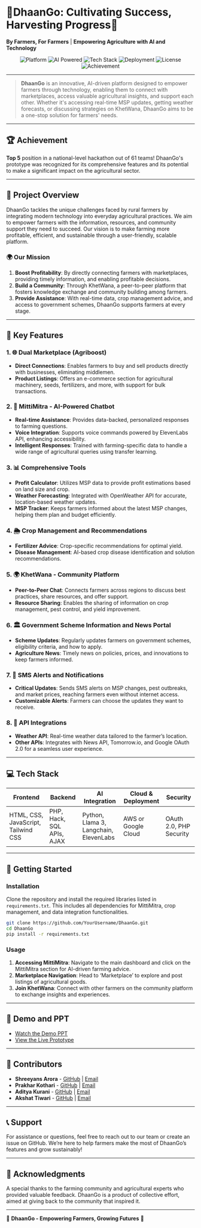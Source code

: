 # 🌾DhaanGo: Cultivating Success, Harvesting Progress🌾

**By Farmers, For Farmers** | **Empowering Agriculture with AI and Technology**

<div align="center">
    <img src="https://img.shields.io/badge/Platform-Agricultural%20Web%20App-brightgreen" alt="Platform" />
    <img src="https://img.shields.io/badge/AI%20Powered-MittiMitra-blueviolet" alt="AI Powered" />
    <img src="https://img.shields.io/badge/Made%20with-Python%20|%20PHP%20|%20JavaScript-informational" alt="Tech Stack" />
    <img src="https://img.shields.io/badge/Deployed%20with-AWS-blue" alt="Deployment" />
    <img src="https://img.shields.io/badge/License-MIT-green" alt="License" />
    <img src="https://img.shields.io/badge/Award-Top%205%20in%20Hackathon%20%28out%20of%2061%20teams%29-yellow" alt="Achievement" />
</div>

---

> **DhaanGo** is an innovative, AI-driven platform designed to empower farmers through technology, enabling them to connect with marketplaces, access valuable agricultural insights, and support each other. Whether it's accessing real-time MSP updates, getting weather forecasts, or discussing strategies on KhetWana, DhaanGo aims to be a one-stop solution for farmers' needs.

---

## 🏆 Achievement

**Top 5** position in a national-level hackathon out of 61 teams! DhaanGo's prototype was recognized for its comprehensive features and its potential to make a significant impact on the agricultural sector.

---

## 📌 Project Overview

DhaanGo tackles the unique challenges faced by rural farmers by integrating modern technology into everyday agricultural practices. We aim to empower farmers with the information, resources, and community support they need to succeed. Our vision is to make farming more profitable, efficient, and sustainable through a user-friendly, scalable platform.

### 🌍 Our Mission
1. **Boost Profitability**: By directly connecting farmers with marketplaces, providing timely information, and enabling profitable decisions.
2. **Build a Community**: Through KhetWana, a peer-to-peer platform that fosters knowledge exchange and community building among farmers.
3. **Provide Assistance**: With real-time data, crop management advice, and access to government schemes, DhaanGo supports farmers at every stage.

---

## 🔑 Key Features

### 1. 🌐 **Dual Marketplace (Agriboost)**
   - **Direct Connections**: Enables farmers to buy and sell products directly with businesses, eliminating middlemen.
   - **Product Listings**: Offers an e-commerce section for agricultural machinery, seeds, fertilizers, and more, with support for bulk transactions.

### 2. 🤖 **MittiMitra - AI-Powered Chatbot**
   - **Real-time Assistance**: Provides data-backed, personalized responses to farming questions.
   - **Voice Integration**: Supports voice commands powered by ElevenLabs API, enhancing accessibility.
   - **Intelligent Responses**: Trained with farming-specific data to handle a wide range of agricultural queries using transfer learning.

### 3. 📊 **Comprehensive Tools**
   - **Profit Calculator**: Utilizes MSP data to provide profit estimations based on land size and crop.
   - **Weather Forecasting**: Integrated with OpenWeather API for accurate, location-based weather updates.
   - **MSP Tracker**: Keeps farmers informed about the latest MSP changes, helping them plan and budget efficiently.

### 4. 🌦️ **Crop Management and Recommendations**
   - **Fertilizer Advice**: Crop-specific recommendations for optimal yield.
   - **Disease Management**: AI-based crop disease identification and solution recommendations.

### 5. 🌍 **KhetWana - Community Platform**
   - **Peer-to-Peer Chat**: Connects farmers across regions to discuss best practices, share resources, and offer support.
   - **Resource Sharing**: Enables the sharing of information on crop management, pest control, and yield improvement.

### 6. 🏛️ **Government Scheme Information and News Portal**
   - **Scheme Updates**: Regularly updates farmers on government schemes, eligibility criteria, and how to apply.
   - **Agriculture News**: Timely news on policies, prices, and innovations to keep farmers informed.

### 7. 📲 **SMS Alerts and Notifications**
   - **Critical Updates**: Sends SMS alerts on MSP changes, pest outbreaks, and market prices, reaching farmers even without internet access.
   - **Customizable Alerts**: Farmers can choose the updates they want to receive.

### 8. 🔗 **API Integrations**
   - **Weather API**: Real-time weather data tailored to the farmer’s location.
   - **Other APIs**: Integrates with News API, Tomorrow.io, and Google OAuth 2.0 for a seamless user experience.

---

## 💻 Tech Stack

| **Frontend** | **Backend** | **AI Integration** | **Cloud & Deployment** | **Security** |
|--------------|-------------|--------------------|-------------------------|--------------|
| HTML, CSS, JavaScript, Tailwind CSS | PHP, Hack, SQL APIs, AJAX | Python, Llama 3, Langchain, ElevenLabs | AWS or Google Cloud | OAuth 2.0, PHP Security |

---

## 🚀 Getting Started

### Installation

Clone the repository and install the required libraries listed in `requirements.txt`. This includes all dependencies for MittiMitra, crop management, and data integration functionalities.

```bash
git clone https://github.com/YourUsername/DhaanGo.git
cd DhaanGo
pip install -r requirements.txt
```

### Usage

1. **Accessing MittiMitra**: Navigate to the main dashboard and click on the MittiMitra section for AI-driven farming advice.
2. **Marketplace Navigation**: Head to ‘Marketplace’ to explore and post listings of agricultural goods.
3. **Join KhetWana**: Connect with other farmers on the community platform to exchange insights and experiences.

---

## 🎥 Demo and PPT

- [Watch the Demo PPT](https://drive.google.com/file/d/1TDpmVmvHljvmXBqdowESVcBHXkDpqMZS/view?usp=sharing)
- [View the Live Prototype](https://drive.google.com/file/d/14Ik3kRgIOqoRO_zusz5UoFwN_5qGRItd/view?usp=sharing)

---

## 👥 Contributors

- **Shreeyans Arora** - [GitHub](https://github.com/shreeyans1298) | [Email](mailto:shreeyans1298@gmail.com)
- **Prakhar Kothari** - [GitHub](https://github.com/prakhark2004) | [Email](mailto:prakhar.k2004@gmail.com)
- **Aditya Kurani** - [GitHub](https://github.com/adityakurani26) | [Email](mailto:adityakurani26@gmail.com)
- **Akshat Tiwari** - [GitHub](https://github.com/aksh8t) | [Email](mailto:akshat35tiwari@gmail.com)

---

## 📞 Support

For assistance or questions, feel free to reach out to our team or create an issue on GitHub. We’re here to help farmers make the most of DhaanGo’s features and grow sustainably!

---

## 🙏 Acknowledgments

A special thanks to the farming community and agricultural experts who provided valuable feedback. DhaanGo is a product of collective effort, aimed at giving back to the community that inspired it.

---

🌾 **DhaanGo - Empowering Farmers, Growing Futures** 🌱
